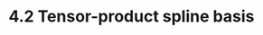 # 4.2 Tensor-product spline basis

<span style="display: none">
    $\newcommand{\S}{\mathbb{S}}$
    $\newcommand{\n}{\operatorname{n}}$

[//]: # (    $\newcommand{\P}{\mathbb{P}}$)
</span>
Several spline bases can be defined on $\S_p$. B-splines are those with minimal
support, while geometric (interpolation/histopolation) splines are convenient to define
commuting projection operators. In each case, the bases can be defined as tensor products of
univariate splines defined on the interval $(0, 1)$.

## 4.2.1 B-splines

For $i=0, \dots, n-1$ and $q \in \{p-1, p\}, we let $B_i^q$ be the normalized B-spline of
degree q associated with the knots $(\xi_i, \dots, \xi_{i+q+1})$. These splines can be
defined iteratively by the Cox-de Boor recursion formula:

$$
\begin{align*}
    B_i^0(x) &= I_{[\xi_i, \xi_{i+1})}(x) \\
    B_i^p(x) &= \frac{x - \xi_i}{\xi_{i+p} - \xi_i} B_i^{p-1}(x)
    + \frac{\xi_{i+p+1} - x}{\xi_{i+p+1} - \xi_{i+1}} B_{i+1}^{p-1}(x)
\end{align*}
$$

The main properties of the B-splines are:

- minimal support: $B_i^q$ is the only spline (up to a constant) supported in the interval
    $[\xi_i, \xi_{i+q+1})$. Any spline supported in a smaller interval  is identically zero.
- non-negativity
- partition of unity:

$$\sum_{i=0}^{n-1} B_i^q = 1 \quad \text{ in } [0, 1].$$

The spline space $\S_q$ is spanned by the B-splines $B_i^q$ for $i=0, \dots, n-1$. Notice
that $B_0^{p-1}$ has empty support, but is kept in the formulas for simplicity. The number of
B-splines matches the dimension of $\S_q$.

The derivative of a $p$-degree spline is a $(p-1)$-degree spline. In particular, we have

$$\frac{d}{dx} B_i^p = M_i^{p-1} - M_{i+1}^{p-1},
\quad\quad M_i^{p-1} := \frac{p}{\xi_{i+p} - \xi_i} B_i^{p-1}.$$

By using these B- and M-splines for the $p$ and $p-1$ spline spaces, we then obtain a
simple matrix for the derivative operator. For the tensor product spaces, we then use the
following combination of univariate B- and M-splines:

$$
\left\{\begin{align*}
    \hat\Lambda_{\bm i}^{0,B}(\bm x)
    &:= \prod_{d=1}^{3} B_{i_d}^p(x_d),
    &\bm i & \in \hat\M_h^0 \\
    \hat\Lambda_{d,\bm i}^{1,B}(\bm x)
    &:= \bm e_d M_{i_d}^{p-1}(x_d)
    \prod_{\substack{d'=1 \\ d' \neq d}}^3 B_{i_{d'}}^p(x_{d'}),
    &(d, \bm i) & \in \hat\M_h^1 \\
    \hat\Lambda_{d,\bm i}^{2,B}(\bm x)
    &:= \bm e_d B_{i_d}^p(x_d)
    \prod_{\substack{d'=1 \\ d' \neq d}}^3 M_{i_{d'}}^{p-1}(x_{d'}),
    &(d, \bm i) & \in \hat\M_h^2 \\
    \hat\Lambda_{\bm i}^{3,B}(\bm x)
    &:= \prod_{d=1}^{3} M_{i_d}^{p-1}(x_d),
    &\bm i & \in \hat\M_h^3
\end{align*}\right.
$$

where the multi-index sets are defined as

$$
\begin{cases}
    \hat\M_h^0 := [\![0, n-1]\!]^3 \\
    \hat\M_h^1 := \{(d, \bm i) \mid d \in [\![1, 3]\!], \bm i \in [\![0, n-1]\!]^3, i_d \ge 1\} \\
    \hat\M_h^1 := \{(d, \bm i) \mid d \in [\![1, 3]\!], \bm i \in [\![0, n-1]\!]^3, i_{d\pm 1} \ge 1\} \\
    \hat\M_h^3 := [\![1, n-1]\!]^3.
\end{cases}
$$

## 4.2.2 Geometric degrees of freedom

On each patch, it is convenient to consider degrees of freedom corresponding to the
interpolation/histopolation approach. This construction may be called geometric as it is based
on evaluating the functions on geometrical elements of increasing dimensions, as involved in
the Stokes integration theorem. On the interval $(0, 1)$, we consider $n$ interpolation nodes

$$0 = \n_0 < \n_1 < \dots < \n_{n-2} < \n_{n-1} = 1$$

compatible with the B-splines in the sense that $B_i^p(\n_j) > 0$. Equivalently, we have that
$\xi_i < \n_i < \xi_{i+p+1}$ for $i=0, \dots, n-1$.

To equip the multivariate (tensor-product) splice space with degrees of freedom, we define
a grid of the cartesian patch $\hat\Omega$, with the following geometrical elements:

- nodes:

$$\hat n_{\bm i} = (\n_{i_1}, \n_{i_2}, \n_{i_3}), \quad \bm i \in \hat\M_h^0,$$

- small edges:

$$\hat e_{d, \bm i} = [\hat n_{\bm i}, \hat n_{\bm i + \bm e_d}], \quad (d, \bm i) \in \hat\M_h^1,$$

- small faces:

$$\hat f_{d, \bm i} = [\hat e_{d+1, \bm i}, \hat e_{d+1, \bm i + \bm e_{d-1}}], \quad (d, \bm i) \in \hat\M_h^2,$$

- small cells (subcells):

$$\hat C_{\bm i} = [\hat f_{1, \bm i}, \hat f_{1, \bm i + \bm e_1}], \quad \bm i \in \hat\M_h^3,$$

where $[\cdot]$ denotes the convex hulls.

On these geoemtrical elements, we define the pointwise and integral degrees of freedom,

$$
\left\{\begin{align*}
    \s_{\bm i}^0(\phi) &:= \phi(\hat n_{\bm i}),
    & \bm i \in \hat\M_h^0, \\
    \s_{d, \bm i}^1(\bm v) &:= \int_{\hat e_{d, \bm i}} \bm e_d \cdot \bm v,
    & (d, \bm i) \in \hat\M_h^1, \\
    \s_{d, \bm i}^2(\bm C) &:= \int_{\hat f_{d, \bm i}} \bm e_d \cdot \bm C,
    & (d, \bm i) \in \hat\M_h^2, \\
    \s_{\bm i}^3(\rho) &:= \int_{\hat C_{\bm i}} \rho,
    & \bm i \in \hat\M_h^3.
\end{align*}\right.
$$

These geometrical degrees of freedom are unisolvent, as we will see in the next section.
Another advantage is that they allow to define commuting projection operators using
the same arguments as seen in section
[2.5](../../2_Finite_elements_preserving_the_Hodge-Helmholtz_structure/5_1st_order_FE_in_2d)
(based on Stokes' theorem) for simplicial elements.